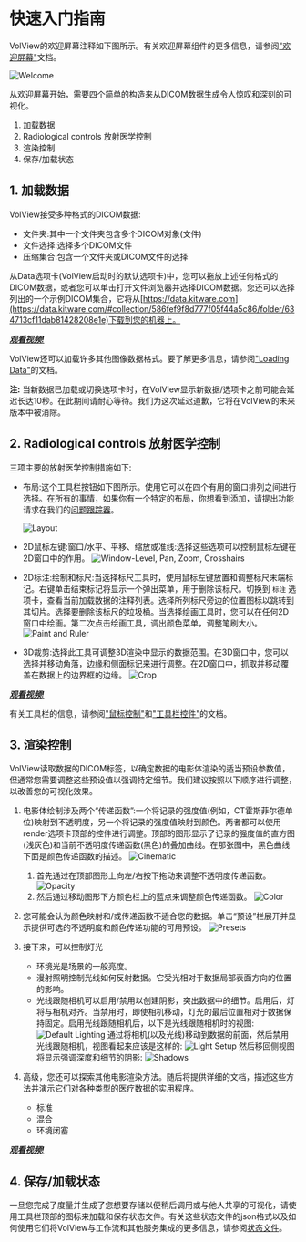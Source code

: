 # 快速入门指南

VolView的欢迎屏幕注释如下图所示。有关欢迎屏幕组件的更多信息，请参阅["欢迎屏幕"](welcome_screen.html)文档。

![Welcome](./assets/01-volview-welcome-notes.jpg)

从欢迎屏幕开始，需要四个简单的构造来从DICOM数据生成令人惊叹和深刻的可视化。
1. 加载数据
2. Radiological controls 放射医学控制
3. 渲染控制
4. 保存/加载状态

## 1. 加载数据

VolView接受多种格式的DICOM数据:
* 文件夹:其中一个文件夹包含多个DICOM对象(文件)
* 文件选择:选择多个DICOM文件
* 压缩集合:包含一个文件夹或DICOM文件的选择

从Data选项卡(VolView启动时的默认选项卡)中，您可以拖放上述任何格式的DICOM数据，或者您可以单击打开文件浏览器并选择DICOM数据。您还可以选择列出的一个示例DICOM集合，它将从[https://data.kitware.com](https://data.kitware.com/#collection/586fef9f8d777f05f44a5c86/folder/634713cf11dab81428208e1e)下载到您的机器上。

[***观看视频!***](https://youtu.be/4PvZd7yTzf0)

VolView还可以加载许多其他图像数据格式。要了解更多信息，请参阅["Loading Data"](loading_data.html)的文档。

**注:** 当新数据已加载或切换选项卡时，在VolView显示新数据/选项卡之前可能会延迟长达10秒。在此期间请耐心等待。我们为这次延迟道歉，它将在VolView的未来版本中被消除。

## 2. Radiological controls 放射医学控制

三项主要的放射医学控制措施如下:

* 布局:这个工具栏按钮如下图所示。使用它可以在四个有用的窗口排列之间进行选择。在所有的事情，如果你有一个特定的布局，你想看到添加，请提出功能请求在我们的[问题跟踪器](https://github.com/Kitware/VolView/issues)。
  
  ![Layout](./assets/07-volview-layout-notes.jpg)
  

* 2D鼠标左键:窗口/水平、平移、缩放或准线:选择这些选项可以控制鼠标左键在2D窗口中的作用。
  ![Window-Level, Pan, Zoom, Crosshairs](./assets/10-volview-wl-pan-zoom-notes.jpg)

* 2D标注:绘制和标尺:当选择标尺工具时，使用鼠标左键放置和调整标尺末端标记。右键单击结束标记将显示一个弹出菜单，用于删除该标尺。切换到 `标注` 选项卡，查看当前加载数据的注释列表。选择所列标尺旁边的位置图标以跳转到其切片。选择要删除该标尺的垃圾桶。当选择绘画工具时，您可以在任何2D窗口中绘画。第二次点击绘画工具，调出颜色菜单，调整笔刷大小。
 ![Paint and Ruler](./assets/11-volview-paint-notes.jpg)

* 3D裁剪:选择此工具可调整3D渲染中显示的数据范围。在3D窗口中，您可以选择并移动角落，边缘和侧面标记来进行调整。在2D窗口中，抓取并移动覆盖在数据上的边界框的边缘。
 ![Crop](./assets/13-volview-crop.jpg)

[***观看视频!***](https://youtu.be/Bj4ijh_VLUQ)

有关工具栏的信息，请参阅["鼠标控制"](mouse_controls.html)和["工具栏控件"](toolbar.html)的文档。

## 3. 渲染控制

VolView读取数据的DICOM标签，以确定数据的电影体渲染的适当预设参数值，但通常您需要调整这些预设值以强调特定细节。我们建议按照以下顺序进行调整，以改善您的可视化效果。

1. 电影体绘制涉及两个“传递函数”:一个将记录的强度值(例如，CT霍斯菲尔德单位)映射到不透明度，另一个将记录的强度值映射到颜色。两者都可以使用render选项卡顶部的控件进行调整。顶部的图形显示了记录的强度值的直方图(浅灰色)和当前不透明度传递函数(黑色)的叠加曲线。在那张图中，黑色曲线下面是颜色传递函数的描述。 
   ![Cinematic](./assets/16-volview-rendering.jpg)
   
   1.  首先通过在顶部图形上向左/右按下拖动来调整不透明度传递函数。
    ![Opacity](./assets/17-volview-opacity-notes.jpg)
   2. 然后通过移动图形下方颜色栏上的蓝点来调整颜色传递函数。
   ![Color](./assets/17-volview-colormap-notes.jpg)
   
2. 您可能会认为颜色映射和/或传递函数不适合您的数据。单击“预设”栏展开并显示提供可选的不透明度和颜色传递功能的可用预设。
   ![Presets](./assets/18-volview-presets.jpg)
3. 接下来，可以控制灯光
    * 环境光是场景的一般亮度。
    * 漫射照明控制光线如何反射数据。它受光相对于数据局部表面方向的位置的影响。
    * 光线跟随相机可以启用/禁用以创建阴影，突出数据中的细节。启用后，灯将与相机对齐。当禁用时，即使相机移动，灯光的最后位置相对于数据保持固定。启用光线跟随相机后，以下是光线跟随相机时的视图: ![Default Lighting](./assets/20-volview-lightfollowcamera1.jpg)  通过将相机(以及光线)移动到数据的前面，然后禁用光线跟随相机，视图看起来应该是这样的:
    ![Light Setup](./assets/20-volview-lightfollowcamera2.jpg)  然后移回侧视图将显示强调深度和细节的阴影:
    ![Shadows](./assets/20-volview-lightfollowcamera3.jpg)

4. 高级，您还可以探索其他电影渲染方法。随后将提供详细的文档，描述这些方法并演示它们对各种类型的医疗数据的实用程序。
    *  标准
    *  混合
    *  环境闭塞

[***观看视频!***](https://youtu.be/eyrGd-meg6I)

## 4. 保存/加载状态

一旦您完成了度量并生成了您想要存储以便稍后调用或与他人共享的可视化，请使用工具栏顶部的图标来加载和保存状态文件。有关这些状态文件的json格式以及如何使用它们将VolView与工作流和其他服务集成的更多信息，请参阅[状态文件](state_files.html)。


